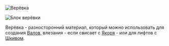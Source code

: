 ![Верёвка](block:betterwithmods:rope)

![Блок верёвки](block:betterwithmods:aesthetic@4)

Верёвка - разносторонний материал, который можно использовать для создания [Валов](../blocks/wooden_axle.md), влезания - если свисает с [Якоря](../blocks/anchor.md) - или для лифтов с [Шкивом](../blocks/pulley.md).
